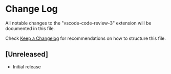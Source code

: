 # Change Log

All notable changes to the "vscode-code-review-3" extension will be documented in this file.

Check [Keep a Changelog](http://keepachangelog.com/) for recommendations on how to structure this file.

## [Unreleased]

- Initial release